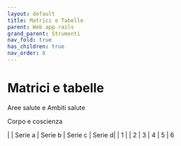 ```yaml
---
layout: default
title: Matrici e Tabelle
parent: Web app rails
grand_parent: Strumenti 
nav_fold: true
has_children: true
nav_order: 8
---
```


# Matrici e tabelle


Aree salute e Ambiti salute


Corpo e coscienza

|         | Serie a | Serie b | Serie c | Serie d|
| 1 |
| 2
| 3
| 4
| 5
| 6